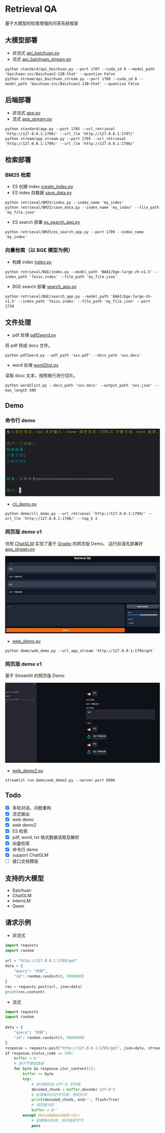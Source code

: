 # Retrieval QA

基于大模型的检索增强的问答系统框架

## 大模型部署

- 非流式
  [api_baichuan.py](standard/api_baichuan.py)
- 流式
  [api_baichuan_stream.py](stream/api_baichuan_stream.py)

```shell
python standard/api_baichuan.py --port 1707 --cuda_id 0 --model_path 'baichuan-inc/Baichuan2-13B-Chat' --quantize False
python stream/api_baichuan_stream.py --port 1708 --cuda_id 0 --model_path 'baichuan-inc/Baichuan2-13B-Chat' --quantize False
```

## 后端部署

- 非流式
  [app.py](standard/app.py)
- 流式
  [app_stream.py](stream/app_stream.py)

```shell
python standard/app.py --port 1705 --url_retrieval 'http://127.0.0.1:1709/' --url_llm 'http://127.0.0.1:1707/'
python stream/app_stream.py --port 1705 --url_retrieval 'http://127.0.0.1:1709/' --url_llm 'http://127.0.0.1:1708/'
```

## 检索部署

### BM25 检索

- ES 创建 index
  [create_index.py](retrieval/BM25/create_index.py)
- ES index 存数据
  [save_data.py](retrieval/BM25/save_data.py)

```shell
python retrieval/BM25/index.py --index_name 'my_index'
python retrieval/BM25/save_data.py --index_name 'my_index' --file_path 'my_file.json'
```

- ES search 部署
  [es_search_app.py](retrieval/BM25/es_search_app.py)

```shell
python retrieval/BM25/es_search_app.py --port 1709 --index_name 'my_index'
```

### 向量检索（以 BGE 模型为例）

- 构建 index
  [index.py](retrieval/BGE/index.py)

```shell
python retrieval/BGE/index.py --model_path 'BAAI/bge-large-zh-v1.5' --index_path 'faiss.index' --file_path 'my_file.json'
```

- BGE search 部署
  [search_app.py](retrieval/BGE/search_app.py)

```shell
python retrieval/BGE/search_app.py --model_path 'BAAI/bge-large-zh-v1.5' --index_path 'faiss.index' --file_path 'my_file.json' --port 1710
```

## 文件处理

- pdf 处理 [pdf2word.py](read_file/pdf2word.py)

将 pdf 转成 docx 文件。

```shell
python pdf2word.py --pdf_path 'xxx.pdf' --docx_path 'xxx.docx'
```

- word 处理 [word2list.py](read_file/word2list.py)

读取 docx 文本，按照换行进行切片。

```shell
python word2list.py --docx_path 'xxx.docx' --output_path 'xxx.json' --max_length 500
```

## Demo

### 命令行 demo

![cli_demo](img/cli_demo.png)

- [cli_demo.py](demo/cli_demo.py)

```shell
python demo/cli_demo.py --url_retrieval 'http://127.0.0.1:1709/' --url_llm 'http://127.0.0.1:1708/' --top_k 2
```

### 网页版 demo v1

仿照 [ChatGLM](https://github.com/THUDM/ChatGLM-6B) 实现了基于 [Gradio](https://www.gradio.app/) 的网页版 Demo。
运行前请先部署好 [app_stream.py](stream/app_stream.py)

![Web demo](img/web_demo.png)

- [web_demo.py](demo/web_demo.py)

```shell
python demo/web_demo.py --url_app_stream 'http://127.0.0.1:1704/get'
```

### 网页版 demo v1

基于 Streamlit 的网页版 Demo

![Web demo2](img/web_demo2.png)

- [web_demo2.py](demo/web_demo2.py)

```shell
streamlit run demo/web_demo2.py --server.port 6006
```

## Todo

- [x] 多轮对话，问题重构
- [x] 流式输出
- [x] web demo
- [x] web demo2
- [x] ES 检索
- [x] pdf, word, txt 格式数据读取及解析
- [x] 向量检索
- [x] 命令行 demo
- [x] support ChatGLM
- [ ] 接口文档模版

## 支持的大模型

- Baichuan
- ChatGLM
- InternLM
- Qwen

## 请求示例

- 非流式

```python
import requests
import random

url = "http://127.0.0.1:1705/get"
data = {
    "query": "你好",
    "id": random.randint(0, 9999999)
}
res = requests.post(url, json=data)
print(res.content)
```

- 流式

```python
import requests
import random

data = {
    "query": "你好",
    "id": random.randint(0, 9999999)
}
response = requests.post("http://127.0.0.1:1705/get", json=data, stream=True)
if response.status_code == 200:
    buffer = b''
    # 逐字节接收数据
    for byte in response.iter_content(1):
        buffer += byte
        try:
            # 尝试解码成 UTF-8 字符串
            decoded_chunk = buffer.decode('utf-8')
            # 处理解码后的字符串，例如打印
            print(decoded_chunk, end='', flush=True)
            # 清空缓冲区
            buffer = b''
        except UnicodeDecodeError:
            # 如果解码失败，继续接收字节
            pass
```